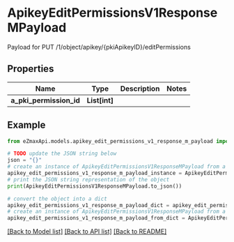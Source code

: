 # ApikeyEditPermissionsV1ResponseMPayload

Payload for PUT /1/object/apikey/{pkiApikeyID}/editPermissions

## Properties

Name | Type | Description | Notes
------------ | ------------- | ------------- | -------------
**a_pki_permission_id** | **List[int]** |  | 

## Example

```python
from eZmaxApi.models.apikey_edit_permissions_v1_response_m_payload import ApikeyEditPermissionsV1ResponseMPayload

# TODO update the JSON string below
json = "{}"
# create an instance of ApikeyEditPermissionsV1ResponseMPayload from a JSON string
apikey_edit_permissions_v1_response_m_payload_instance = ApikeyEditPermissionsV1ResponseMPayload.from_json(json)
# print the JSON string representation of the object
print(ApikeyEditPermissionsV1ResponseMPayload.to_json())

# convert the object into a dict
apikey_edit_permissions_v1_response_m_payload_dict = apikey_edit_permissions_v1_response_m_payload_instance.to_dict()
# create an instance of ApikeyEditPermissionsV1ResponseMPayload from a dict
apikey_edit_permissions_v1_response_m_payload_from_dict = ApikeyEditPermissionsV1ResponseMPayload.from_dict(apikey_edit_permissions_v1_response_m_payload_dict)
```
[[Back to Model list]](../README.md#documentation-for-models) [[Back to API list]](../README.md#documentation-for-api-endpoints) [[Back to README]](../README.md)



